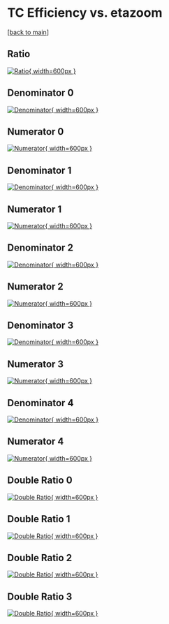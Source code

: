 # TC Efficiency vs. etazoom

[[back to main](./)]



## Ratio

[![Ratio](../mtv/var/TC_base_211_0_eff_etazoom.png){ width=600px }](../mtv/var/TC_base_211_0_eff_etazoom.pdf)

## Denominator 0

[![Denominator](../mtv/den/TC_base_211_0_eff_etazoom_den0.png){ width=600px }](../mtv/den/TC_base_211_0_eff_etazoom_den0.pdf)

## Numerator 0

[![Numerator](../mtv/num/TC_base_211_0_eff_etazoom_num0.png){ width=600px }](../mtv/num/TC_base_211_0_eff_etazoom_num0.pdf)

## Denominator 1

[![Denominator](../mtv/den/TC_base_211_0_eff_etazoom_den1.png){ width=600px }](../mtv/den/TC_base_211_0_eff_etazoom_den1.pdf)

## Numerator 1

[![Numerator](../mtv/num/TC_base_211_0_eff_etazoom_num1.png){ width=600px }](../mtv/num/TC_base_211_0_eff_etazoom_num1.pdf)

## Denominator 2

[![Denominator](../mtv/den/TC_base_211_0_eff_etazoom_den2.png){ width=600px }](../mtv/den/TC_base_211_0_eff_etazoom_den2.pdf)

## Numerator 2

[![Numerator](../mtv/num/TC_base_211_0_eff_etazoom_num2.png){ width=600px }](../mtv/num/TC_base_211_0_eff_etazoom_num2.pdf)

## Denominator 3

[![Denominator](../mtv/den/TC_base_211_0_eff_etazoom_den3.png){ width=600px }](../mtv/den/TC_base_211_0_eff_etazoom_den3.pdf)

## Numerator 3

[![Numerator](../mtv/num/TC_base_211_0_eff_etazoom_num3.png){ width=600px }](../mtv/num/TC_base_211_0_eff_etazoom_num3.pdf)

## Denominator 4

[![Denominator](../mtv/den/TC_base_211_0_eff_etazoom_den4.png){ width=600px }](../mtv/den/TC_base_211_0_eff_etazoom_den4.pdf)

## Numerator 4

[![Numerator](../mtv/num/TC_base_211_0_eff_etazoom_num4.png){ width=600px }](../mtv/num/TC_base_211_0_eff_etazoom_num4.pdf)

## Double Ratio 0

[![Double Ratio](../mtv/ratio/TC_base_211_0_eff_etazoom_ratio0.png){ width=600px }](../mtv/ratio/TC_base_211_0_eff_etazoom_ratio0.pdf)

## Double Ratio 1

[![Double Ratio](../mtv/ratio/TC_base_211_0_eff_etazoom_ratio1.png){ width=600px }](../mtv/ratio/TC_base_211_0_eff_etazoom_ratio1.pdf)

## Double Ratio 2

[![Double Ratio](../mtv/ratio/TC_base_211_0_eff_etazoom_ratio2.png){ width=600px }](../mtv/ratio/TC_base_211_0_eff_etazoom_ratio2.pdf)

## Double Ratio 3

[![Double Ratio](../mtv/ratio/TC_base_211_0_eff_etazoom_ratio3.png){ width=600px }](../mtv/ratio/TC_base_211_0_eff_etazoom_ratio3.pdf)

